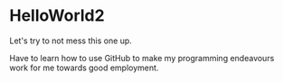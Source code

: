 # HelloWorld2
Let's try to not mess this one up.

Have to learn how to use GitHub to make my programming endeavours work for me towards good employment.
